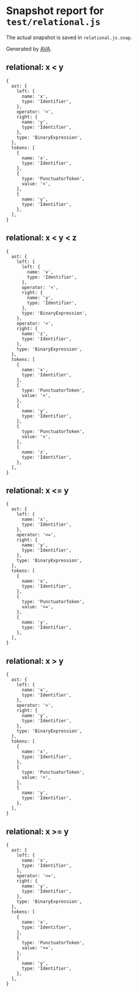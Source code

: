 # Snapshot report for `test/relational.js`

The actual snapshot is saved in `relational.js.snap`.

Generated by [AVA](https://ava.li).

## relational: x < y

    {
      ast: {
        left: {
          name: 'x',
          type: 'Identifier',
        },
        operator: '<',
        right: {
          name: 'y',
          type: 'Identifier',
        },
        type: 'BinaryExpression',
      },
      tokens: [
        {
          name: 'x',
          type: 'Identifier',
        },
        {
          type: 'PunctuatorToken',
          value: '<',
        },
        {
          name: 'y',
          type: 'Identifier',
        },
      ],
    }

## relational: x < y < z

    {
      ast: {
        left: {
          left: {
            name: 'x',
            type: 'Identifier',
          },
          operator: '<',
          right: {
            name: 'y',
            type: 'Identifier',
          },
          type: 'BinaryExpression',
        },
        operator: '<',
        right: {
          name: 'z',
          type: 'Identifier',
        },
        type: 'BinaryExpression',
      },
      tokens: [
        {
          name: 'x',
          type: 'Identifier',
        },
        {
          type: 'PunctuatorToken',
          value: '<',
        },
        {
          name: 'y',
          type: 'Identifier',
        },
        {
          type: 'PunctuatorToken',
          value: '<',
        },
        {
          name: 'z',
          type: 'Identifier',
        },
      ],
    }

## relational: x <= y

    {
      ast: {
        left: {
          name: 'x',
          type: 'Identifier',
        },
        operator: '<=',
        right: {
          name: 'y',
          type: 'Identifier',
        },
        type: 'BinaryExpression',
      },
      tokens: [
        {
          name: 'x',
          type: 'Identifier',
        },
        {
          type: 'PunctuatorToken',
          value: '<=',
        },
        {
          name: 'y',
          type: 'Identifier',
        },
      ],
    }

## relational: x > y

    {
      ast: {
        left: {
          name: 'x',
          type: 'Identifier',
        },
        operator: '>',
        right: {
          name: 'y',
          type: 'Identifier',
        },
        type: 'BinaryExpression',
      },
      tokens: [
        {
          name: 'x',
          type: 'Identifier',
        },
        {
          type: 'PunctuatorToken',
          value: '>',
        },
        {
          name: 'y',
          type: 'Identifier',
        },
      ],
    }

## relational: x >= y

    {
      ast: {
        left: {
          name: 'x',
          type: 'Identifier',
        },
        operator: '>=',
        right: {
          name: 'y',
          type: 'Identifier',
        },
        type: 'BinaryExpression',
      },
      tokens: [
        {
          name: 'x',
          type: 'Identifier',
        },
        {
          type: 'PunctuatorToken',
          value: '>=',
        },
        {
          name: 'y',
          type: 'Identifier',
        },
      ],
    }
